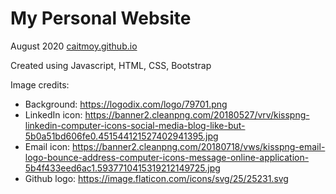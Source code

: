 # My Personal Website
August 2020
[caitmoy.github.io](http://caitmoy.github.io)

Created using Javascript, HTML, CSS, Bootstrap

Image credits:
- Background: https://logodix.com/logo/79701.png
- LinkedIn icon: https://banner2.cleanpng.com/20180527/vrv/kisspng-linkedin-computer-icons-social-media-blog-like-but-5b0a51bd606fe0.451544121527402941395.jpg
- Email icon: https://banner2.cleanpng.com/20180718/vws/kisspng-email-logo-bounce-address-computer-icons-message-online-application-5b4f433eed6ac1.5937710415319212149725.jpg
- Github logo: https://image.flaticon.com/icons/svg/25/25231.svg
